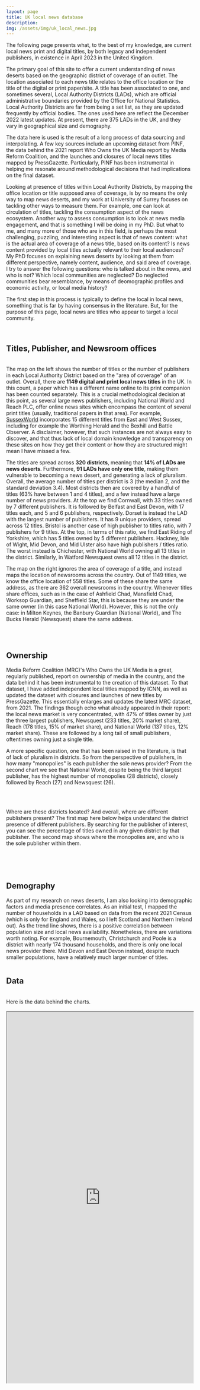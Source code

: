 ```yaml
---
layout: page
title: UK local news database
description: 
img: /assets/img/uk_local_news.jpg
---
```


The following page presents what, to the best of my knowledge, are current local news print and digital titles, by both legacy and independent publishers, in existence in April 2023 in the United Kingdom.

The primary goal of this site to offer a current understanding of news deserts based on the geographic district of coverage of an outlet. The location associated to each news title relates to the office location or the title of the digital or print paper/site. A title has been associated to one, and sometimes several, Local Authority Districts (LADs), which are official administrative boundaries provided by the Office for National Statistics. Local Authority Districts are far from being a set list, as they are updated frequently by official bodies. The ones used here are reflect the December 2022 latest updates. At present, there are 375 LADs in the UK, and they vary in geographical size and demography.

The data here is used is the result of a long process of data sourcing and interpolating. A few key sources include an upcoming dataset from PINF, the data behind the 2021 report Who Owns the UK Media report by Media Reform Coalition, and the launches and closures of local news titles mapped by PressGazette. Particularly, PINF has been instrumental in helping me resonate around methodological decisions that had implications on the final dataset.

Looking at presence of titles within Local Authority Districts, by mapping the office location or title supposed area of coverage, is by no means the only way to map news deserts, and my work at University of Surrey focuses on tackling other ways to measure them. For example, one can look at circulation of titles, tackling the consumption aspect of the news ecosystem. Another way to assess consumption is to look at news media engagement, and that is something I will be doing in my PhD. But what to me, and many more of those who are in this field, is perhaps the most challenging, puzzling, and interesting aspect is that of news content: what is the actual area of coverage of a news title, based on its content? Is news content provided by local titles actually relevant to their local audiences? My PhD focuses on explaining news deserts by looking at them from different perspective, namely content, audience, and said area of coverage. I try to answer the following questions: who is talked about in the news, and who is not? Which local communities are neglected? Do neglected communities bear resemblance, by means of deomographic profiles and economic activity, or local media history?

The first step in this process is typically to define the local in local news, something that is far by having consensus in the literature. But, for the purpose of this page, local news are titles who appear to target a local community. 

<br>
<h2>Titles, Publisher, and Newsroom offices</h2>
<br>
The map on the left shows the number of titles or the number of publishers in each Local Authority District based on the "area of coverage" of an outlet. Overall, there are <b>1149 digital and print local news titles</b> in the UK. In this count, a paper which has a different name online to its print companion has been counted separately. This is a crucial methodological decision at this point, as several large news publishers, including National World and Reach PLC, offer online news sites which encompass the content of several print titles (usually, traditional papers in that area). For example, <a href="https://www.sussexexpress.co.uk/">SussexWorld</a> incorporates 15 different titles from East and West Sussex, including for example the Worthing Herald and the Bexhill and Battle Observer. A disclaimer, however, that such instances are not always easy to discover, and that thus lack of local domain knowledge and transparency on these sites on how they get their content or how they are structured might mean I have missed a few. 

The titles are spread across <b>320 districts</b>, meaning that <b>14% of LADs are news deserts</b>. Furthermore, <b>91 LADs have only one title</b>, making them vulnerable to becoming a news desert, and generating a lack of pluralism. Overall, the average number of titles per district is 3 (the median 2, and the standard deviation 3.4). Most districts then are covered by a handful of titles (63% have between 1 and 4 titles), and a few instead have a large number of news providers. At the top we find Cornwall, with 33 titles owned by 7 different publishers. It is followed by Belfast and East Devon, with 17 titles each, and 5 and 6 publishers, respectively. Dorset is instead the LAD with the largest number of publishers. It has 9 unique providers, spread across 12 titles. Bristol is another case of high publisher to titles ratio, with 7 publishers for 9 titles. At the top, in terms of this ratio, we find East Riding of Yorkshire, which has 5 titles owned by 5 different publishers. Hackney, Isle of Wight, Mid Devon, and Mid Ulster also have high publishers / titles ratio. The worst instead is Chichester, with National World owning all 13 titles in the district. Similarly, in Watford Newsquest owns all 12 titles in the district. 

The map on the right ignores the area of coverage of a title, and instead maps the location of newsrooms across the country. Out of 1149 titles, we know the office location of 558 titles. Some of these share the same address, as there are 362 overall newsrooms in the country. Whenever titles share offices, such as in the case of Ashfield Chad, Mansfield Chad, Worksop Guardian, and Sheffield Star, this is because they are under the same owner (in this case National World). However, this is not the only case: in Milton Keynes, the Banbury Guardian (National World), and The Bucks Herald (Newsquest) share the same address. 

<style>
    .flourish-embed {
        width: 48%;
        display: inline-block;
        vertical-align: top;
    }
    
    /* On screens smaller than 768px, stack the visualisations vertically */
    @media (max-width: 767px) {
        .flourish-embed {
            width: 100%;
            display: block;
        }
    }

    /* Override the width for the third chart on all screen sizes */
    .full-width-chart {
        width: 100%;
    }
    
    /* On screens smaller than 768px, stack the visualisations vertically */
    @media (max-width: 767px) and (not all and (min-width: 768px)) {
        .full-width-chart {
            width: 100%;
        }
    }
</style>

<div class="flourish-embed flourish-map" data-src="visualisation/13054897"><script src="https://public.flourish.studio/resources/embed.js"></script></div>
<div class="flourish-embed flourish-map" data-src="visualisation/13392930"><script src="https://public.flourish.studio/resources/embed.js"></script></div>

<br>
<br>
<h2>Ownership</h2>

Media Reform Coalition (MRC)'s Who Owns the UK Media is a great, regularly published, report on ownership of media in the country, and the data behind it has been instrumental to the creation of this dataset. To that dataset, I have added independent local titles mapped by ICNN, as well as updated the dataset with closures and launches of new titles by PressGazette. This essentially enlarges and updates the latest MRC dataset, from 2021. The findings though echo what already appeared in their report: the local news market is very concentrated, with 47% of titles owner by just the three largest publishers, Newsquest (233 titles, 20% market share), Reach (178 titles, 15% of market share), and National World (137 titles, 12% market share). These are followed by a long tail of small publishers, oftentimes owning just a single title.

A more specific question, one that has been raised in the literature, is that of lack of pluralism in districts. So from the perspective of publishers, in how many "monopolies" is each publisher the sole news provider? From the second chart we see that National World, despite being the third largest publisher, has the highest number of monopolies (28 districts), closely followed by Reach (27) and Newsquest (26).

<br>
<div class="flourish-embed flourish-chart" data-src="visualisation/13394329"><script src="https://public.flourish.studio/resources/embed.js"></script></div>
<div class="flourish-embed flourish-chart" data-src="visualisation/13093549"><script src="https://public.flourish.studio/resources/embed.js"></script></div>
<br>

Where are these districts located? And overall, where are different publishers present? The first map here below helps understand the district presence of different publishers. By searching for the publisher of interest, you can see the percentage of titles owned in any given district by that publisher. The second map shows where the monopolies are, and who is the sole publisher within them.

<br>
<div class="flourish-embed flourish-map" data-src="visualisation/13093296"><script src="https://public.flourish.studio/resources/embed.js"></script></div>
<div class="flourish-embed flourish-map" data-src="visualisation/13093846"><script src="https://public.flourish.studio/resources/embed.js"></script></div>
<br>
<br>
<h2>Demography</h2>

As part of my research on news deserts, I am also looking into demographic factors and media presence correlates. As an initial test, I mapped the number of households in a LAD based on data from the recent 2021 Census (which is only for England and Wales, so I left Scotland and Northern Ireland out). As the trend line shows, there is a positive correlation between population size and local news availability. Nonetheless, there are variations worth noting. For example, Bournemouth, Christchurch and Poole is a district with nearly 174 thousand households, and there is only one local news provider there. Mid Devon and East Devon instead, despite much smaller populations, have a relatively much larger number of titles. 
<br>
<div class="flourish-embed" data-src="story/1892046"><script src="https://public.flourish.studio/resources/embed.js"></script></div>
<br>
<h2>Data</h2>
<br>
Here is the data behind the charts. 
<br>
<br>
<iframe src="https://simonabisiani.shinyapps.io/local_news_by_LAD_shinyapp/" width="100%" height="1000px"></iframe>
<br>

